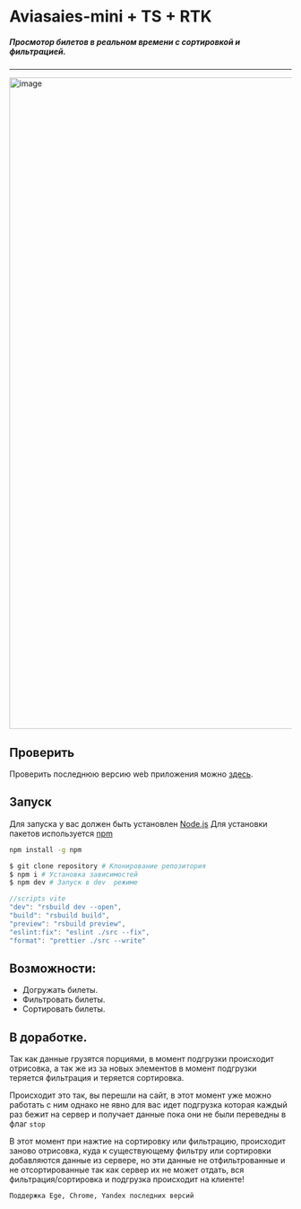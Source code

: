 # Aviasaies-mini + TS + RTK

##### Просмотор билетов в реальном времени с сортировкой и фильтрацией.

---

<img width="1162" alt="image" src="https://github.com/Binatik/images/assets/47430210/78b83d8e-9562-4e76-ae69-0a26378d7d4a">

## Проверить

Проверить последнюю версию web приложения можно [здесь](https://aviasaies-mini.netlify.app/).

## Запуск

Для запуска у вас должен быть установлен [Node.js](http://nodejs.org)
Для установки пакетов используется [npm](https://www.npmjs.com)

```bash
npm install -g npm
```

```bash
$ git clone repository # Клонирование репозитория
$ npm i # Установка зависимостей
$ npm dev # Запуск в dev  режиме
```

```js
//scripts vite
"dev": "rsbuild dev --open",
"build": "rsbuild build",
"preview": "rsbuild preview",
"eslint:fix": "eslint ./src --fix",
"format": "prettier ./src --write"
```

## Возможности:

- Догружать билеты.
- Фильтровать билеты.
- Сортировать билеты.

## В доработке.

Так как данные грузятся порциями, в момент подгрузки происходит отрисовка, а так же из за новых элементов в момент подгрузки теряется фильтрация и теряется сортировка.

Происходит это так, вы перешли на сайт, в этот момент уже можно работать с ним однако не явно для вас идет подгрузка которая каждый раз бежит на сервер и получает данные пока они не были переведны в флаг ``stop``

В этот момент при нажтие на сортировку или фильтрацию, происходит заново отрисовка, куда к существующему фильтру или сортировки добавляются данные из сервере, но эти данные не отфильтрованные и не отсортированные так как сервер их не может отдать, вся фильтрация/сортировка и подгрузка происходит на клиенте!

`Поддержка Ege, Chrome, Yandex последних версий`
